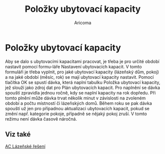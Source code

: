 ﻿---
    title: "Položky ubytovací kapacity"
    author: Aricoma
    ms.date: 04/30/2018
    ms.topic: article
    ms.prod: dynamics-nav-2017
    ms.contentlocale: cs-cz
    ms.lasthandoff: 04/30/2018
---

# Položky ubytovací kapacity

Aby se dalo s ubytovacími kapacitami pracovat, je třeba je pro určité období nastavit pomocí formu-láře Nastavení ubytovacích kapacit.
V tomto formuláři je třeba vyplnit, pro jaké ubytovací kapacity (lázeňský dům, pokoj) a na jaké období (měsíc, rok) se mají ubytovací kapacity nastavit.
Pomocí tlačítka OK se spustí dávka, která naplní tabulku Položka ubytovací kapacity, jež slouží jako zdroj dat pro Plán ubytovacích kapacit.
Pro naplnění se dávka spouští zpravidla jednou ročně, kdy se naplní kapacity na rok dopředu. Při tomto plnění může dávka trvat několik minut v závislosti na zvoleném období a počtu místností či lázeňských domů.
Během roku se pak dávka spouští už jen pro případnou aktualizaci ubytovacích kapacit, pokud se změní např. kategorie pokoje, případně se nějaký pokoj zruší. V tomto režimu není dávka časově náročná. 



## <a name="see-also"></a>Viz také
[AC Lázeňské řešení](ac-spa-solution.md)
